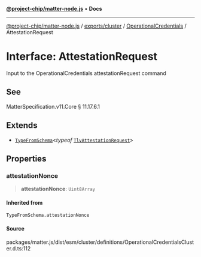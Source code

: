 [**@project-chip/matter-node.js**](../../../../../README.md) • **Docs**

***

[@project-chip/matter-node.js](../../../../../modules.md) / [exports/cluster](../../../README.md) / [OperationalCredentials](../README.md) / AttestationRequest

# Interface: AttestationRequest

Input to the OperationalCredentials attestationRequest command

## See

MatterSpecification.v11.Core § 11.17.6.1

## Extends

- [`TypeFromSchema`](../../../../tlv/README.md#typefromschemas)\<*typeof* [`TlvAttestationRequest`](../README.md#tlvattestationrequest)\>

## Properties

### attestationNonce

> **attestationNonce**: `Uint8Array`

#### Inherited from

`TypeFromSchema.attestationNonce`

#### Source

packages/matter.js/dist/esm/cluster/definitions/OperationalCredentialsCluster.d.ts:112
